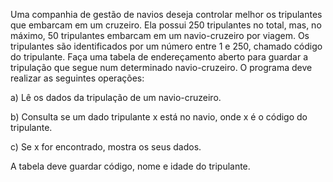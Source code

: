Uma companhia de gestão de navios deseja controlar melhor os tripulantes que embarcam em um cruzeiro. Ela possui 250 tripulantes no total, mas, no máximo, 50 tripulantes embarcam em um navio-cruzeiro por viagem. Os tripulantes são identificados por um número entre 1 e 250, chamado código do tripulante. Faça uma tabela de endereçamento aberto para guardar a tripulação que segue num determinado navio-cruzeiro. O programa deve realizar as seguintes operações:


a) Lê os dados da tripulação de um navio-cruzeiro.

b) Consulta se um dado tripulante x está no
   navio, onde x é o código do tripulante.

c) Se x for encontrado, mostra os seus dados.

A tabela deve guardar código, nome e idade do tripulante.